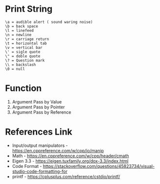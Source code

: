 # Print String
```
\a = audible alert ( sound waring noise)
\b = back space
\l = linefeed
\n = newline
\r = carriage return
\t = horizontal tab
\v = vertical bar
\' = sigle quote
\" = doble quote
\? = Question mark
\\ = backslash
\0 = null
```

# Function
1. Argument Pass by Value
2. Argument Pass by Pointer
3. Argument Pass by Reference

# References Link
- Input/output manipulators - https://en.cppreference.com/w/cpp/io/manip
- Math - https://en.cppreference.com/w/cpp/header/cmath
- Eigen 3.3 - https://eigen.tuxfamily.org/dox-3.3/index.html
- Code Format - https://stackoverflow.com/questions/45823734/visual-studio-code-formatting-for
- printf - https://cplusplus.com/reference/cstdio/printf/